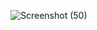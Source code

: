 

![Screenshot (50)](https://github.com/Janani1727/man-css/assets/109611448/36edf6a6-0fc7-4fa5-a663-02da35254c1b)
